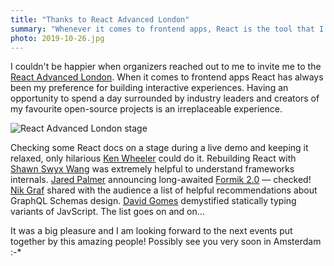 ```yaml
---
title: "Thanks to React Advanced London"
summary: "Whenever it comes to frontend apps, React is the tool that I feel the most comfortable with. Couldn't be happier when organizers reached out to me and invited me to React Advanced London."
photo: 2019-10-26.jpg
---
```


I couldn't be happier when organizers reached out to me to invite me to the [React Advanced London](https://reactadvanced.com). When it comes to frontend apps React has always been my preference for building interactive experiences. Having an opportunity to spend a day surrounded by industry leaders and creators of my favourite open-source projects is an irreplaceable experience.

![React Advanced London stage](/photos/2019-10-26-1.jpg)

Checking some React docs on a stage during a live demo and keeping it relaxed, only hilarious [Ken Wheeler](https://twitter.com/ken_wheeler) could do it. Rebuilding React with [Shawn Swyx Wang](https://twitter.com/swyx) was extremely helpful to understand frameworks internals. [Jared Palmer](https://twitter.com/jaredpalmer) announcing long-awaited [Formik 2.0](https://jaredpalmer.com/formik/) — checked!  [Nik Graf](https://twitter.com/nikgraf) shared with the audience a list of helpful recommendations about GraphQL Schemas design. [David Gomes](https://twitter.com/davidrfgomes) demystified statically typing variants of JavScript. The list goes on and on…

It was a big pleasure and I am looking forward to the next events put together by this amazing people! Possibly see you very soon in Amsterdam :-*

